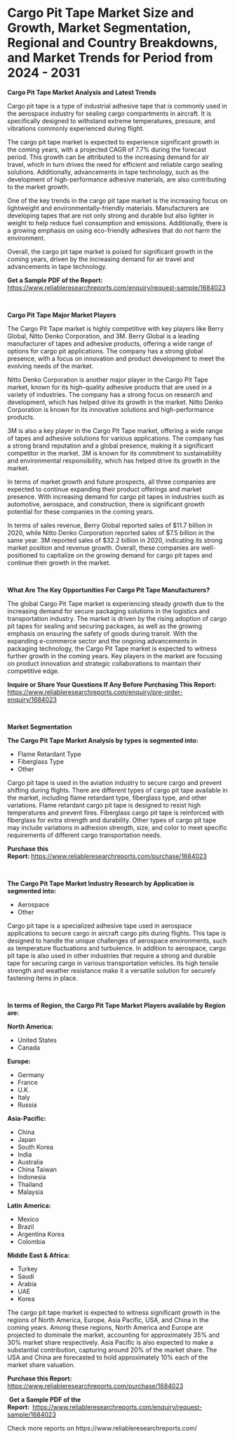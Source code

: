 <p><h1>Cargo Pit Tape Market Size and Growth, Market Segmentation, Regional and Country Breakdowns, and Market Trends for Period from 2024 -  2031</h1></p><p><strong>Cargo Pit Tape Market Analysis and Latest Trends</strong></p>
<p><p>Cargo pit tape is a type of industrial adhesive tape that is commonly used in the aerospace industry for sealing cargo compartments in aircraft. It is specifically designed to withstand extreme temperatures, pressure, and vibrations commonly experienced during flight.</p><p>The cargo pit tape market is expected to experience significant growth in the coming years, with a projected CAGR of 7.7% during the forecast period. This growth can be attributed to the increasing demand for air travel, which in turn drives the need for efficient and reliable cargo sealing solutions. Additionally, advancements in tape technology, such as the development of high-performance adhesive materials, are also contributing to the market growth.</p><p>One of the key trends in the cargo pit tape market is the increasing focus on lightweight and environmentally-friendly materials. Manufacturers are developing tapes that are not only strong and durable but also lighter in weight to help reduce fuel consumption and emissions. Additionally, there is a growing emphasis on using eco-friendly adhesives that do not harm the environment.</p><p>Overall, the cargo pit tape market is poised for significant growth in the coming years, driven by the increasing demand for air travel and advancements in tape technology.</p></p>
<p><strong>Get a Sample PDF of the Report:&nbsp;</strong> <a href="https://www.reliableresearchreports.com/enquiry/request-sample/1684023">https://www.reliableresearchreports.com/enquiry/request-sample/1684023</a></p>
<p>&nbsp;</p>
<p><strong>Cargo Pit Tape Major Market Players</strong></p>
<p><p>The Cargo Pit Tape market is highly competitive with key players like Berry Global, Nitto Denko Corporation, and 3M. Berry Global is a leading manufacturer of tapes and adhesive products, offering a wide range of options for cargo pit applications. The company has a strong global presence, with a focus on innovation and product development to meet the evolving needs of the market.</p><p>Nitto Denko Corporation is another major player in the Cargo Pit Tape market, known for its high-quality adhesive products that are used in a variety of industries. The company has a strong focus on research and development, which has helped drive its growth in the market. Nitto Denko Corporation is known for its innovative solutions and high-performance products.</p><p>3M is also a key player in the Cargo Pit Tape market, offering a wide range of tapes and adhesive solutions for various applications. The company has a strong brand reputation and a global presence, making it a significant competitor in the market. 3M is known for its commitment to sustainability and environmental responsibility, which has helped drive its growth in the market.</p><p>In terms of market growth and future prospects, all three companies are expected to continue expanding their product offerings and market presence. With increasing demand for cargo pit tapes in industries such as automotive, aerospace, and construction, there is significant growth potential for these companies in the coming years.</p><p>In terms of sales revenue, Berry Global reported sales of $11.7 billion in 2020, while Nitto Denko Corporation reported sales of $7.5 billion in the same year. 3M reported sales of $32.2 billion in 2020, indicating its strong market position and revenue growth. Overall, these companies are well-positioned to capitalize on the growing demand for cargo pit tapes and continue their growth in the market.</p></p>
<p>&nbsp;</p>
<p><strong>What Are The Key Opportunities For Cargo Pit Tape Manufacturers?</strong></p>
<p><p>The global Cargo Pit Tape market is experiencing steady growth due to the increasing demand for secure packaging solutions in the logistics and transportation industry. The market is driven by the rising adoption of cargo pit tapes for sealing and securing packages, as well as the growing emphasis on ensuring the safety of goods during transit. With the expanding e-commerce sector and the ongoing advancements in packaging technology, the Cargo Pit Tape market is expected to witness further growth in the coming years. Key players in the market are focusing on product innovation and strategic collaborations to maintain their competitive edge.</p></p>
<p><strong>Inquire or Share Your Questions If Any Before Purchasing This Report:</strong> <a href="https://www.reliableresearchreports.com/enquiry/pre-order-enquiry/1684023">https://www.reliableresearchreports.com/enquiry/pre-order-enquiry/1684023</a></p>
<p>&nbsp;</p>
<p><strong>Market Segmentation</strong></p>
<p><strong>The Cargo Pit Tape Market Analysis by types is segmented into:</strong></p>
<p><ul><li>Flame Retardant Type</li><li>Fiberglass Type</li><li>Other</li></ul></p>
<p><p>Cargo pit tape is used in the aviation industry to secure cargo and prevent shifting during flights. There are different types of cargo pit tape available in the market, including flame retardant type, fiberglass type, and other variations. Flame retardant cargo pit tape is designed to resist high temperatures and prevent fires. Fiberglass cargo pit tape is reinforced with fiberglass for extra strength and durability. Other types of cargo pit tape may include variations in adhesion strength, size, and color to meet specific requirements of different cargo transportation needs.</p></p>
<p><strong>Purchase this Report:&nbsp;</strong><a href="https://www.reliableresearchreports.com/purchase/1684023">https://www.reliableresearchreports.com/purchase/1684023</a></p>
<p>&nbsp;</p>
<p><strong>The Cargo Pit Tape Market Industry Research by Application is segmented into:</strong></p>
<p><ul><li>Aerospace</li><li>Other</li></ul></p>
<p><p>Cargo pit tape is a specialized adhesive tape used in aerospace applications to secure cargo in aircraft cargo pits during flights. This tape is designed to handle the unique challenges of aerospace environments, such as temperature fluctuations and turbulence. In addition to aerospace, cargo pit tape is also used in other industries that require a strong and durable tape for securing cargo in various transportation vehicles. Its high tensile strength and weather resistance make it a versatile solution for securely fastening items in place.</p></p>
<p>&nbsp;</p>
<p><strong>In terms of Region, the Cargo Pit Tape Market Players available by Region are:</strong></p>
<p>
    <p> <strong> North America: </strong>
        <ul>
            <li>United States</li>
            <li>Canada</li>
        </ul>
        </p> 
    <p> <strong> Europe: </strong>
        <ul>
            <li>Germany</li>
            <li>France</li>
            <li>U.K.</li>
            <li>Italy</li>
            <li>Russia</li>
        </ul>
        </p> 
    <p> <strong> Asia-Pacific: </strong>
        <ul>
            <li>China</li>
            <li>Japan</li>
            <li>South Korea</li>
            <li>India</li>
            <li>Australia</li>
            <li>China Taiwan</li>
            <li>Indonesia</li>
            <li>Thailand</li>
            <li>Malaysia</li>
        </ul>
        </p> 
    <p> <strong> Latin America: </strong>
        <ul>
            <li>Mexico</li>
            <li>Brazil</li>
            <li>Argentina Korea</li>
            <li>Colombia</li>
        </ul>
        </p> 
    <p> <strong> Middle East & Africa: </strong>
        <ul>
            <li>Turkey</li>
            <li>Saudi</li>
            <li>Arabia</li>
            <li>UAE</li>
            <li>Korea</li>
        </ul>
    </p>
    </p>
<p><p>The cargo pit tape market is expected to witness significant growth in the regions of North America, Europe, Asia Pacific, USA, and China in the coming years. Among these regions, North America and Europe are projected to dominate the market, accounting for approximately 35% and 30% market share respectively. Asia Pacific is also expected to make a substantial contribution, capturing around 20% of the market share. The USA and China are forecasted to hold approximately 10% each of the market share valuation.</p></p>
<p><strong>Purchase this Report: </strong><a href="https://www.reliableresearchreports.com/purchase/1684023">https://www.reliableresearchreports.com/purchase/1684023</a></p>
<p>&nbsp;<strong>Get a Sample PDF of the Report:&nbsp;&nbsp;</strong><a href="https://www.reliableresearchreports.com/enquiry/request-sample/1684023">https://www.reliableresearchreports.com/enquiry/request-sample/1684023</a></p>
<p><strong></strong></p>
<p>Check more reports on https://www.reliableresearchreports.com/</p>